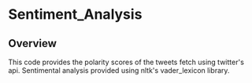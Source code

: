 # Sentiment_Analysis

## Overview 
This code provides the polarity scores of the tweets fetch using twitter's api.
Sentimental analysis provided using nltk's vader_lexicon library.
